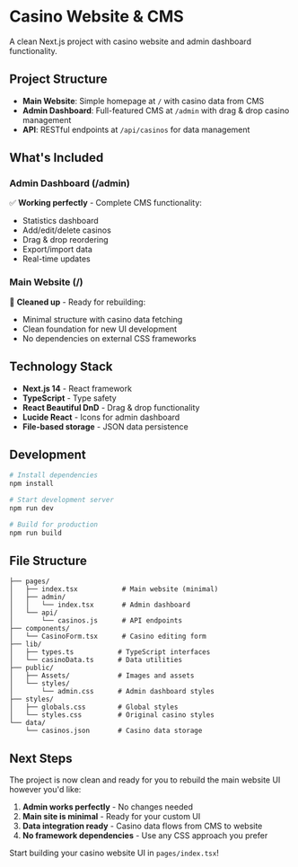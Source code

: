 # Casino Website & CMS

A clean Next.js project with casino website and admin dashboard functionality.

## Project Structure

- **Main Website**: Simple homepage at `/` with casino data from CMS
- **Admin Dashboard**: Full-featured CMS at `/admin` with drag & drop casino management
- **API**: RESTful endpoints at `/api/casinos` for data management

## What's Included

### Admin Dashboard (/admin)
✅ **Working perfectly** - Complete CMS functionality:
- Statistics dashboard 
- Add/edit/delete casinos
- Drag & drop reordering
- Export/import data
- Real-time updates

### Main Website (/)
🧹 **Cleaned up** - Ready for rebuilding:
- Minimal structure with casino data fetching
- Clean foundation for new UI development
- No dependencies on external CSS frameworks

## Technology Stack

- **Next.js 14** - React framework
- **TypeScript** - Type safety
- **React Beautiful DnD** - Drag & drop functionality
- **Lucide React** - Icons for admin dashboard
- **File-based storage** - JSON data persistence

## Development

```bash
# Install dependencies
npm install

# Start development server
npm run dev

# Build for production
npm run build
```

## File Structure

```
├── pages/
│   ├── index.tsx           # Main website (minimal)
│   ├── admin/
│   │   └── index.tsx       # Admin dashboard
│   └── api/
│       └── casinos.js      # API endpoints
├── components/
│   └── CasinoForm.tsx      # Casino editing form
├── lib/
│   ├── types.ts           # TypeScript interfaces
│   └── casinoData.ts      # Data utilities
├── public/
│   ├── Assets/            # Images and assets
│   └── styles/
│       └── admin.css      # Admin dashboard styles
├── styles/
│   ├── globals.css        # Global styles
│   └── styles.css         # Original casino styles
└── data/
    └── casinos.json       # Casino data storage
```

## Next Steps

The project is now clean and ready for you to rebuild the main website UI however you'd like:

1. **Admin works perfectly** - No changes needed
2. **Main site is minimal** - Ready for your custom UI
3. **Data integration ready** - Casino data flows from CMS to website
4. **No framework dependencies** - Use any CSS approach you prefer

Start building your casino website UI in `pages/index.tsx`! 